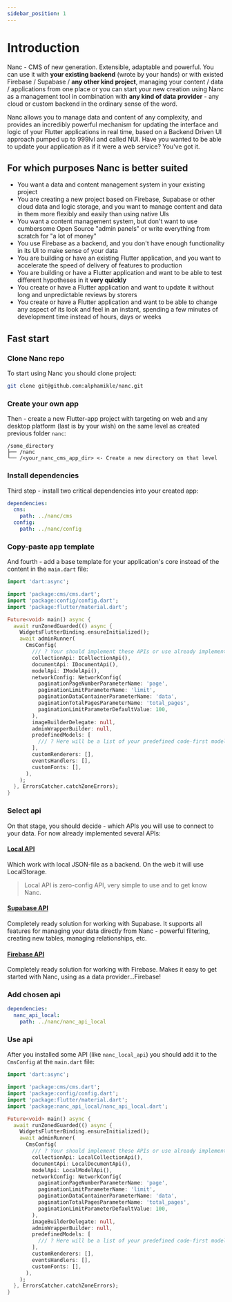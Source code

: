 ```yaml
---
sidebar_position: 1
---
```


# Introduction

Nanc - CMS of new generation. Extensible, adaptable and powerful. You can use it with **your existing backend** (wrote by your hands) or with existed Firebase / Supabase / **any other kind project**, managing your content / data / applications from one place or you can start your new creation using Nanc as a management tool in combination with **any kind of data provider** - any cloud or custom backend in the ordinary sense of the word.

Nanc allows you to manage data and content of any complexity, and provides an incredibly powerful mechanism for updating the interface and logic of your Flutter applications in real time, based on a Backend Driven UI approach pumped up to 999lvl and called NUI. Have you wanted to be able to update your application as if it were a web service? You've got it.

## For which purposes Nanc is better suited

- You want a data and content management system in your existing project
- You are creating a new project based on Firebase, Supabase or other cloud data and logic storage, and you want to manage content and data in them more flexibly and easily than using native UIs
- You want a content management system, but don't want to use cumbersome Open Source "admin panels" or write everything from scratch for "a lot of money"
- You use Firebase as a backend, and you don't have enough functionality in its UI to make sense of your data
- You are building or have an existing Flutter application, and you want to accelerate the speed of delivery of features to production
- You are building or have a Flutter application and want to be able to test different hypotheses in it **very quickly**
- You create or have a Flutter application and want to update it without long and unpredictable reviews by storers
- You create or have a Flutter application and want to be able to change any aspect of its look and feel in an instant, spending a few minutes of development time instead of hours, days or weeks

## Fast start

### Clone Nanc repo

To start using Nanc you should clone project:

```bash
git clone git@github.com:alphamikle/nanc.git
```

### Create your own app

Then - create a new Flutter-app project with targeting on web and any desktop platform (last is by your wish) on the same level as created previous folder `nanc`:

```
/some_directory
├── /nanc
└── /<your_nanc_cms_app_dir> <- Create a new directory on that level
```

### Install dependencies

Third step - install two critical dependencies into your created app:

```yaml
dependencies:
  cms:
    path: ../nanc/cms
  config:
    path: ../nanc/config
```

### Copy-paste app template

And fourth - add a base template for your application's core instead of the content in the `main.dart` file:

```dart
import 'dart:async';

import 'package:cms/cms.dart';
import 'package:config/config.dart';
import 'package:flutter/material.dart';

Future<void> main() async {
  await runZonedGuarded(() async {
    WidgetsFlutterBinding.ensureInitialized();
    await adminRunner(
      CmsConfig(
        /// ? Your should implement these APIs or use already implemented instead
        collectionApi: ICollectionApi(),
        documentApi: IDocumentApi(),
        modelApi: IModelApi(),
        networkConfig: NetworkConfig(
          paginationPageNumberParameterName: 'page',
          paginationLimitParameterName: 'limit',
          paginationDataContainerParameterName: 'data',
          paginationTotalPagesParameterName: 'total_pages',
          paginationLimitParameterDefaultValue: 100,
        ),
        imageBuilderDelegate: null,
        adminWrapperBuilder: null,
        predefinedModels: [
          /// ? Here will be a list of your predefined code-first models
        ],
        customRenderers: [],
        eventsHandlers: [],
        customFonts: [],
      ),
    );
  }, ErrorsCatcher.catchZoneErrors);
}
```
### Select api

On that stage, you should decide - which APIs you will use to connect to your data. For now already implemented several APIs:

#### [Local API](./packages/api/nanc_api_local)
Which work with local JSON-file as a backend. On the web it will use LocalStorage.

> Local API is zero-config API, very simple to use and to get know Nanc.

#### [Supabase API](./packages/api/nanc_api_supabase)
Completely ready solution for working with Supabase. It supports all features for managing your data directly from Nanc - powerful filtering, creating new tables, managing relationships, etc.

#### [Firebase API](./packages/api/nanc_api_firebase)
Completely ready solution for working with Firebase. Makes it easy to get started with Nanc, using as a data provider...Firebase!

### Add chosen api

```yaml
dependencies:
  nanc_api_local:
    path: ../nanc/nanc_api_local
```

### Use api

After you installed some API (like `nanc_local_api`) you should add it to the `CmsConfig` at the `main.dart` file:

```dart
import 'dart:async';

import 'package:cms/cms.dart';
import 'package:config/config.dart';
import 'package:flutter/material.dart';
import 'package:nanc_api_local/nanc_api_local.dart';

Future<void> main() async {
  await runZonedGuarded(() async {
    WidgetsFlutterBinding.ensureInitialized();
    await adminRunner(
      CmsConfig(
        /// ? Your should implement these APIs or use already implemented instead
        collectionApi: LocalCollectionApi(),
        documentApi: LocalDocumentApi(),
        modelApi: LocalModelApi(),
        networkConfig: NetworkConfig(
          paginationPageNumberParameterName: 'page',
          paginationLimitParameterName: 'limit',
          paginationDataContainerParameterName: 'data',
          paginationTotalPagesParameterName: 'total_pages',
          paginationLimitParameterDefaultValue: 100,
        ),
        imageBuilderDelegate: null,
        adminWrapperBuilder: null,
        predefinedModels: [
          /// ? Here will be a list of your predefined code-first models
        ],
        customRenderers: [],
        eventsHandlers: [],
        customFonts: [],
      ),
    );
  }, ErrorsCatcher.catchZoneErrors);
}
```
